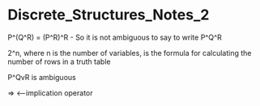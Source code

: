 # Discrete_Structures_Notes_2

P^(Q^R) = (P^R)^R - So it is not ambiguous to say to write P^Q^R

2^n, where n is the number of variables, is the formula for calculating the number of rows in a truth table

P^QvR is ambiguous

=>  <--implication operator
